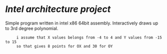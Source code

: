 # _**Intel architecture project**_  
Simple program written in intel x86 64bit assembly. Interactively draws up to 3rd degree polynomial. 
```
     i assume that X values belongs from -4 to 4 and Y values from -15 to 15
     so that gives 8 points for OX and 30 for OY
```
